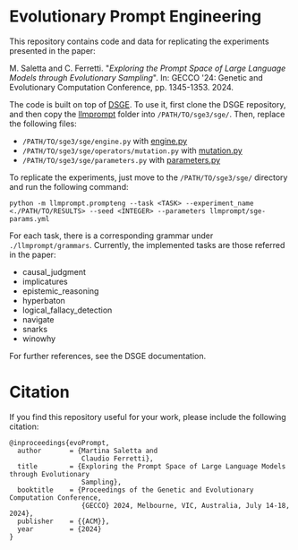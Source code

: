 # Evolutionary Prompt Engineering

This repository contains code and data for replicating the experiments presented in the paper:

M. Saletta and C. Ferretti. "*Exploring the Prompt Space of Large Language Models through Evolutionary Sampling*". In: GECCO '24: Genetic and Evolutionary Computation Conference, pp. 1345-1353. 2024.

The code is built on top of [DSGE](https://github.com/nunolourenco/sge3). To use it, first clone the DSGE repository, and then copy the [llmprompt](./llmprompt) folder into `/PATH/TO/sge3/sge/`.
Then, replace the following files:
* `/PATH/TO/sge3/sge/engine.py` with [engine.py](./engine.py)
* `/PATH/TO/sge3/sge/operators/mutation.py` with [mutation.py](./mutation.py)
* `/PATH/TO/sge3/sge/parameters.py` with [parameters.py](./mutation.py)

To replicate the experiments, just move to the `/PATH/TO/sge3/sge/` directory and run the following command: 
```
python -m llmprompt.prompteng --task <TASK> --experiment_name <./PATH/TO/RESULTS> --seed <INTEGER> --parameters llmprompt/sge-params.yml
```

For each task, there is a corresponding grammar under `./llmprompt/grammars`. Currently, the implemented tasks are those referred in the paper:
* causal_judgment
* implicatures
* epistemic_reasoning
* hyperbaton
* logical_fallacy_detection
* navigate
* snarks
* winowhy

For further references, see the DSGE documentation.

# Citation

If you find this repository useful for your work, please include the following citation:

```
@inproceedings{evoPrompt,
  author       = {Martina Saletta and
                  Claudio Ferretti},
  title        = {Exploring the Prompt Space of Large Language Models through Evolutionary
                  Sampling},
  booktitle    = {Proceedings of the Genetic and Evolutionary Computation Conference,
                  {GECCO} 2024, Melbourne, VIC, Australia, July 14-18, 2024},
  publisher    = {{ACM}},
  year         = {2024}
}
```

